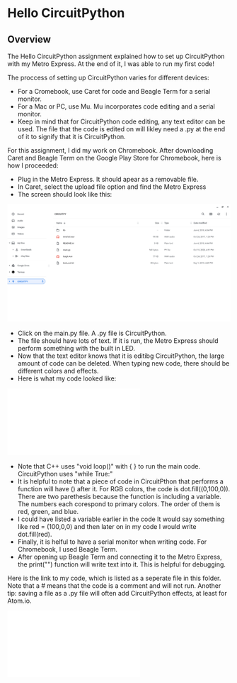 # Hello CircuitPython
## Overview

The Hello CircuitPython assignment explained how to set up CircuitPython with my Metro Express. At the end of it, I was able to run my first code!

The proccess of setting up CircuitPython varies for different devices:

* For a Cromebook, use Caret for code and Beagle Term for a serial monitor.
* For a Mac or PC, use Mu. Mu incorporates code editing and a serial monitor.
* Keep in mind that for CircuitPython code editing, any text editor can be used. The file that the code is edited on will likley need a .py at the end of it to signify that it is CircuitPython.

For this assignment, I did my work on Chromebook. After downloading Caret and Beagle Term on the Google Play Store for Chromebook, here is how I proceeded:

* Plug in the Metro Express. It should apear as a removable file. 
* In Caret, select the upload file option and find the Metro Express
* The screen should look like this:

![Metro Express Pop-Up](/Hello_CircuitPython/Luke-Engineering_III-Metro_Express_Pop_Up.png)

* Click on the main.py file. A .py file is CircuitPython.
* The file should have lots of text. If it is run, the Metro Express should perform something with the built in LED.
* Now that the text editor knows that it is editibg CircuitPython, the large amount of code can be deleted. When typing new code, there should be different colors and effects.
* Here is what my code looked like: 

![Hello_CircuitPython Code Screenshot](/Hello_CircuitPython/Hello_CircuitPython_Screenshot.py)

* Note that C++ uses "void loop()" with { } to run the main code. CircuitPython uses  "while True:" 
* It is helpful to note that a piece of code in CircuitPthon that performs a function will have () after it. For RGB colors, the code is dot.fill((0,100,0)). There are two parethesis because the function is including a variable. The numbers each corespond to primary colors. The order of them is red, green, and blue.
* I could have listed a variable earlier in the code It would say something like red = (100,0,0) and then later on in my code I would write dot.fill(red).
* Finally, it is helful to have a serial monitor when writing code. For Chromebook, I used Beagle Term.
* After opening up Beagle Term and connecting it to the Metro Express, the print("") function will write text into it. This is helpful for debugging. 

Here is the link to my code, which is listed as a seperate file in this folder. Note that a # means that the code is a comment and will not run. Another tip: saving a file as a .py file will often add CircuitPython effects, at least for Atom.io.

![Hello_CircuitPython Code](/Hello_CircuitPython/Hello_CircuitPython.py)

